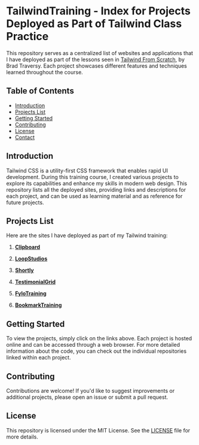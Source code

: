 # TailwindTraining - Index for Projects Deployed as Part of Tailwind Class Practice

This repository serves as a centralized list of websites and applications that I have deployed as part of the lessons seen in [Tailwind From Scratch](https://tailwindfromscratch.com/), by Brad Traversy. Each project showcases different features and techniques learned throughout the course.

## Table of Contents

- [Introduction](#introduction)
- [Projects List](#projects-list)
- [Getting Started](#getting-started)
- [Contributing](#contributing)
- [License](#license)
- [Contact](#contact)

## Introduction

Tailwind CSS is a utility-first CSS framework that enables rapid UI development. During this training course, I created various projects to explore its capabilities and enhance my skills in modern web design. This repository lists all the deployed sites, providing links and descriptions for each project, and can be used as learning material and as reference for future projects.

## Projects List

Here are the sites I have deployed as part of my Tailwind training:

1. **[Clipboard](https://link-to-project1.com)**

2. **[LoopStudios](https://link-to-project2.com)**

3. **[Shortly](https://link-to-project3.com)**

4. **[TestimonialGrid](https://link-to-project3.com)**

5. **[FyloTraining](https://github.com/nothingnothings/fyloTraining)**

6. **[BookmarkTraining](https://github.com/nothingnothings/bookmarkTraining)**



## Getting Started

To view the projects, simply click on the links above. Each project is hosted online and can be accessed through a web browser. For more detailed information about the code, you can check out the individual repositories linked within each project.

## Contributing

Contributions are welcome! If you'd like to suggest improvements or additional projects, please open an issue or submit a pull request.

## License

This repository is licensed under the MIT License. See the [LICENSE](LICENSE) file for more details.
